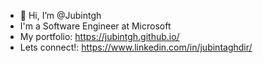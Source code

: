 - 👋 Hi, I’m @Jubintgh
- I'm a Software Engineer at Microsoft
- My portfolio: https://jubintgh.github.io/
- Lets connect!: https://www.linkedin.com/in/jubintaghdir/
<!-- <p>&nbsp;<img align="center" src="https://github-readme-stats.vercel.app/api?username=jubintgh&show_icons=true&locale=en" alt="jubintgh" /></p> -->
<!-- ![Anurag's GitHub stats](https://github-readme-stats.vercel.app/api?username=jubintgh&theme=tokyonight&show_icons=true) -->

<!---
Jubintgh/Jubintgh is a ✨ special ✨ repository because its `README.md` (this file) appears on your GitHub profile.
You can click the Preview link to take a look at your changes.
--->
